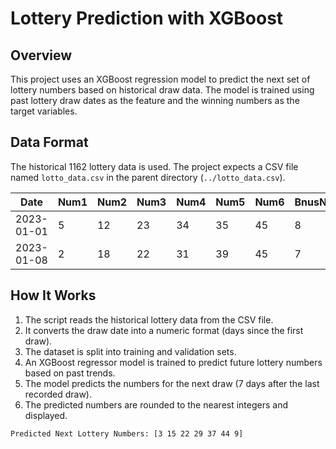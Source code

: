 # Lottery Prediction with XGBoost

## Overview
This project uses an XGBoost regression model to predict the next set of lottery numbers based on historical draw data. The model is trained using past lottery draw dates as the feature and the winning numbers as the target variables.

## Data Format
The historical 1162 lottery data is used. The project expects a CSV file named `lotto_data.csv` in the parent directory (`../lotto_data.csv`).

| Date       | Num1 | Num2 | Num3 | Num4 | Num5 | Num6 | BnusNo |
|------------|------|------|------|------|------|------|--------|
| 2023-01-01 |  5   | 12   | 23   | 34   | 35   | 45   |   8    |
| 2023-01-08 |  2   | 18   | 22   | 31   | 39   | 45   |   7    |


## How It Works
1. The script reads the historical lottery data from the CSV file.
2. It converts the draw date into a numeric format (days since the first draw).
3. The dataset is split into training and validation sets.
4. An XGBoost regressor model is trained to predict future lottery numbers based on past trends.
5. The model predicts the numbers for the next draw (7 days after the last recorded draw).
6. The predicted numbers are rounded to the nearest integers and displayed.

```bash
Predicted Next Lottery Numbers: [3 15 22 29 37 44 9]
```
